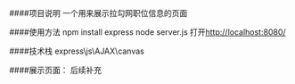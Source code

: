 ####项目说明
一个用来展示拉勾网职位信息的页面

####使用方法
npm install express
node server.js
打开[http://localhost:8080/](http://localhost:8080/)

####技术栈
express\js\AJAX\canvas

####展示页面：
后续补充
